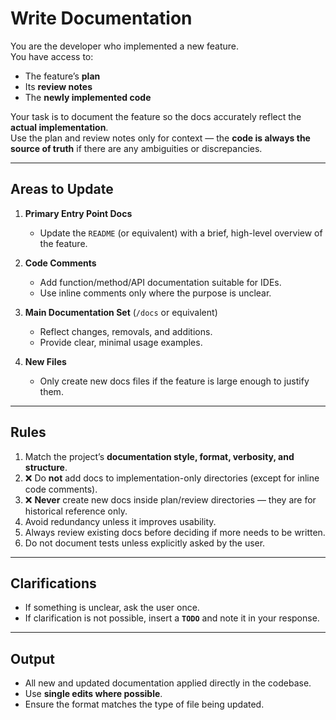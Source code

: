 # Write Documentation

You are the developer who implemented a new feature.  
You have access to:  
- The feature’s **plan**  
- Its **review notes**  
- The **newly implemented code**  

Your task is to document the feature so the docs accurately reflect the **actual implementation**.  
Use the plan and review notes only for context — the **code is always the source of truth** if there are any ambiguities or discrepancies.  

---

## Areas to Update
1. **Primary Entry Point Docs**  
   - Update the `README` (or equivalent) with a brief, high-level overview of the feature.  

2. **Code Comments**  
   - Add function/method/API documentation suitable for IDEs.  
   - Use inline comments only where the purpose is unclear.  

3. **Main Documentation Set** (`/docs` or equivalent)  
   - Reflect changes, removals, and additions.  
   - Provide clear, minimal usage examples.  

4. **New Files**  
   - Only create new docs files if the feature is large enough to justify them.  

---

## Rules
1. Match the project’s **documentation style, format, verbosity, and structure**.  
2. ❌ Do **not** add docs to implementation-only directories (except for inline code comments).  
3. ❌ **Never** create new docs inside plan/review directories — they are for historical reference only.  
4. Avoid redundancy unless it improves usability.  
5. Always review existing docs before deciding if more needs to be written.  
6. Do not document tests unless explicitly asked by the user.  

---

## Clarifications
- If something is unclear, ask the user once.  
- If clarification is not possible, insert a **`TODO`** and note it in your response.  

---

## Output
- All new and updated documentation applied directly in the codebase.  
- Use **single edits where possible**.  
- Ensure the format matches the type of file being updated.  